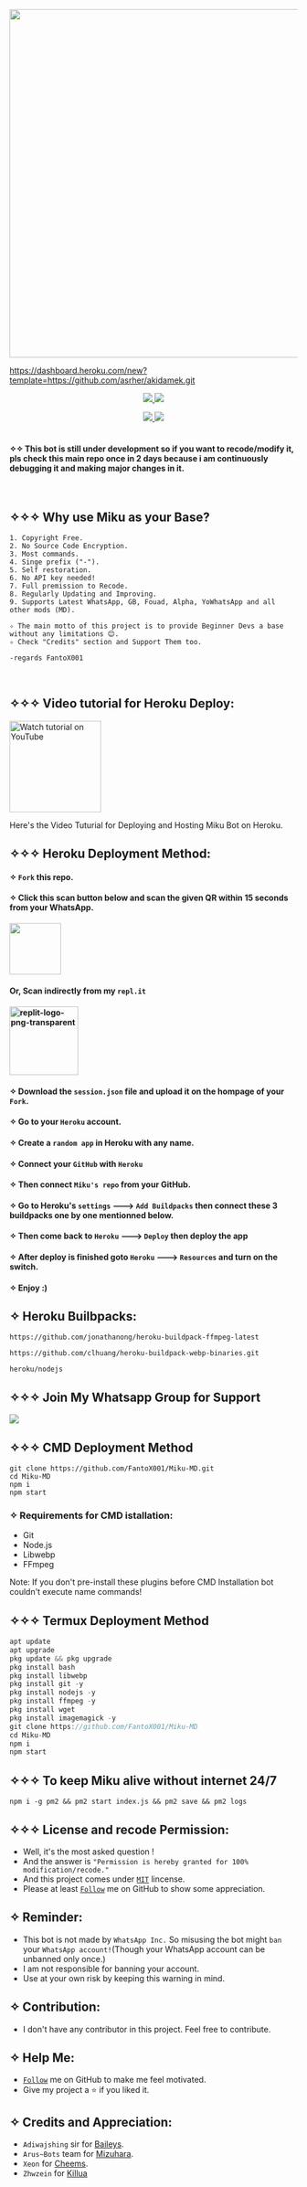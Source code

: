 <p align="center">
   <a href="https://github.com/FantoX001">
    <img src="https://c.tenor.com/NJVFjOYEcsIAAAAC/miku-gotoubun.gif" width="610">
     
</p>
https://dashboard.heroku.com/new?template=https://github.com/asrher/akidamek.git
<p align="center"> 
<p align="center">
  <a href="https://dashboard.heroku.com/new?template=https://github.com/asrher/akidamek.git">
    <img src="https://img.shields.io/github/forks/FantoX001/Miku-MD?label=Fork&style=social">
    
    
  <a href="https://dashboard.heroku.com/new?template=https://github.com/asrher/akidamek.git">
    <img src="https://img.shields.io/github/stars/FantoX001/Miku-MD?style=social">
  </a>

<p align="center">
  <a href="https://github.com/FantoX001/Miku-MD">
    <img src="https://visitor-badge.glitch.me/badge?page_id=https://github.com/FantoX001/Miku-MD.visitor-badge&left_text=Total%20Repo%20Visits">
    
    
<a href="https://dashboard.heroku.com/new?template=https://github.com/asrher/akidamek.git">
    <img src="(https://visitor-badge.glitch.me/badge?page_id=https://github.com/FantoX001/Shikimori-MD.visitor-badge&left_text=Total%20Repo%20Visitors)">
  </a>
</br>
      
</br> 
   
#### ✧✧ This bot is still under development so if you want to recode/modify it, pls check this main repo once in 2 days because i am continuously debugging it and making major changes in it.
</br>
  

## ✧✧✧ Why use Miku as your Base?

```
1. Copyright Free.
2. No Source Code Encryption.
3. Most commands.
4. Singe prefix ("-").
5. Self restoration.
6. No API key needed!
7. Full premission to Recode.
8. Regularly Updating and Improving.
9. Supports Latest WhatsApp, GB, Fouad, Alpha, YoWhatsApp and all other mods (MD).

✧ The main motto of this project is to provide Beginner Devs a base without any limitations 😊.
✧ Check "Credits" section and Support Them too.

-regards FantoX001
```
</br>

## ✧✧✧ Video tutorial for Heroku Deploy:

<a href="https://youtu.be/fZdM7Ahb4JE"><img src="https://i.ibb.co/71mYRh4/116-1161192-podcast-subscribe-listen-button-youtube-sign-hd-png.png" alt="Watch tutorial on YouTube" border="0"  width="160"></a>

Here's the Video Tuturial for Deploying and Hosting Miku Bot on Heroku.

## ✧✧✧ Heroku Deployment Method:

#### ✧ `Fork` this repo.

#### ✧ Click this scan button below and scan the given QR within 15 seconds from your WhatsApp. 
<a href="https://miku-qr--fantox001.repl.co/"><img src="https://play-lh.googleusercontent.com/901aMQFFnVoX2T-YuJmTIwpPve_SUgMv_QSyzMSPtAqt_l0CyXN1DxfD6xXU0r2f9iM=w240-h480-rw" width="90" />
</a>
#### Or, Scan indirectly from my `repl.it`

#### <a href="https://replit.com/@FantoX001/Miku-QR?v=1"><img src="https://i.ibb.co/pPQjJL2/replit-logo-png-transparent.png" alt="replit-logo-png-transparent" border="0"  width="120"></a>
#### ✧ Download the `session.json` file and upload it on the hompage of your `Fork`.
#### ✧ Go to your `Heroku` account.
#### ✧ Create a `random app` in Heroku with any name.
#### ✧ Connect your `GitHub` with `Heroku`
#### ✧ Then connect `Miku's repo` from your GitHub.
#### ✧ Go to Heroku's `settings` ---> `Add Buildpacks` then connect these 3 buildpacks one by one mentionned    below.
#### ✧ Then come back to `Heroku` ---> `Deploy` then deploy the app
#### ✧ After deploy is finished goto `Heroku` ---> `Resources` and turn on the switch.
#### ✧ Enjoy :)


## ✧ Heroku Builbpacks:

```
https://github.com/jonathanong/heroku-buildpack-ffmpeg-latest
``` 
```
https://github.com/clhuang/heroku-buildpack-webp-binaries.git
```
```
heroku/nodejs
```


## ✧✧✧ Join My Whatsapp Group for Support

<a href="https://chat.whatsapp.com/JcBzjRIxM5UHfuJbt0KrWt"><img src="https://img.shields.io/badge/Join Group-25D366?style=for-the-badge&logo=whatsapp&logoColor=white" />
</a>

## ✧✧✧ CMD Deployment Method
```
git clone https://github.com/FantoX001/Miku-MD.git
cd Miku-MD
npm i
npm start
```

### ✧ Requirements for CMD istallation:
- Git
- Node.js
- Libwebp
- FFmpeg

Note: If you don't pre-install these plugins before CMD Installation bot couldn't execute name commands!
</br> 

## ✧✧✧ Termux Deployment Method
```js
apt update
apt upgrade
pkg update && pkg upgrade
pkg install bash
pkg install libwebp
pkg install git -y
pkg install nodejs -y 
pkg install ffmpeg -y 
pkg install wget
pkg install imagemagick -y
git clone https://github.com/FantoX001/Miku-MD
cd Miku-MD
npm i
npm start
```

## ✧✧✧ To keep Miku alive without internet 24/7

```
npm i -g pm2 && pm2 start index.js && pm2 save && pm2 logs
```

## ✧✧✧ License and recode Permission:
- Well, it's the most asked question !
- And the answer is `"Permission is hereby granted for 100% modification/recode."`
- And this project comes under [`MIT`](https://github.com/FantoX001/Miku-MD/blob/main/LICENSE.md) lincense.
- Please at least [`Follow`](https://github.com/FantoX001/#follow) me on GitHub to show some appreciation.
   
   
## ✧ Reminder:
- This bot is not made by `WhatsApp Inc.` So misusing the bot might `ban` your `WhatsApp account!`(Though your WhatsApp account can be unbanned only once.)
- I am not responsible for banning your account.
- Use at your own risk by keeping this warning in mind.
 


## ✧ Contribution:
- I don't have any contributor in this project. Feel free to contribute.



## ✧ Help Me:
- [`Follow`](https://github.com/FantoX001/#follow) me on GitHub to make me feel motivated.
- Give my project a ⭐ if you liked it.

     
## ✧ Credits and Appreciation:

-   `Adiwajshing` sir for [Baileys](https://github.com/adiwajshing/baileys).
-   `Arus~Bots` team for [Mizuhara](https://github.com/Arus-Bots/Mizuhara).
-   `Xeon` for [Cheems](https://github.com/DGXeon/CheemsBot-MD2).
-   `Zhwzein` for [Killua](https://github.com/zhwzein/Killua-Zoldyck)
